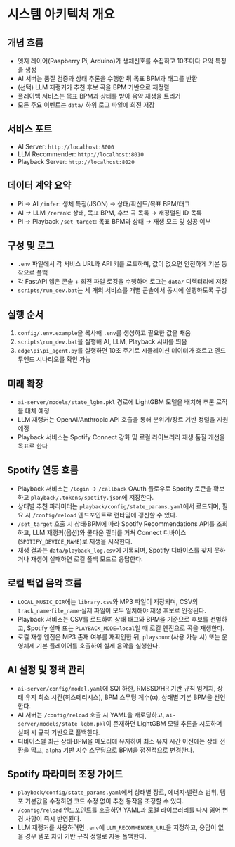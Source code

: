 # 시스템 아키텍처 개요

## 개념 흐름
- 엣지 레이어(Raspberry Pi, Arduino)가 생체신호를 수집하고 10초마다 요약 특징을 생성
- AI 서버는 품질 검증과 상태 추론을 수행한 뒤 목표 BPM과 태그를 반환
- (선택) LLM 재랭커가 추천 후보 곡을 BPM 기반으로 재정렬
- 플레이백 서비스는 목표 BPM과 상태를 받아 음악 재생을 트리거
- 모든 주요 이벤트는 `data/` 하위 로그 파일에 회전 저장

## 서비스 포트
- AI Server: `http://localhost:8000`
- LLM Recommender: `http://localhost:8010`
- Playback Server: `http://localhost:8020`

## 데이터 계약 요약
- Pi → AI `/infer`: 생체 특징(JSON) → 상태/확신도/목표 BPM/태그
- AI → LLM `/rerank`: 상태, 목표 BPM, 후보 곡 목록 → 재정렬된 ID 목록
- Pi → Playback `/set_target`: 목표 BPM과 상태 → 재생 모드 및 성공 여부

## 구성 및 로그
- `.env` 파일에서 각 서비스 URL과 API 키를 로드하며, 값이 없으면 안전하게 기본 동작으로 폴백
- 각 FastAPI 앱은 콘솔 + 회전 파일 로깅을 수행하며 로그는 `data/` 디렉터리에 저장
- `scripts/run_dev.bat`는 세 개의 서비스를 개별 콘솔에서 동시에 실행하도록 구성

## 실행 순서
1. `config/.env.example`을 복사해 `.env`를 생성하고 필요한 값을 채움
2. `scripts\run_dev.bat`을 실행해 AI, LLM, Playback 서버를 띄움
3. `edge\pi\pi_agent.py`를 실행하면 10초 주기로 시뮬레이션 데이터가 흐르고 엔드투엔드 시나리오를 확인 가능

## 미래 확장
- `ai-server/models/state_lgbm.pkl` 경로에 LightGBM 모델을 배치해 추론 로직을 대체 예정
- LLM 재랭커는 OpenAI/Anthropic API 호출을 통해 분위기/장르 기반 정렬을 지원 예정
- Playback 서비스는 Spotify Connect 강화 및 로컬 라이브러리 재생 품질 개선을 목표로 한다

## Spotify 연동 흐름
- Playback 서비스는 `/login` → `/callback` OAuth 플로우로 Spotify 토큰을 확보하고 `playback/.tokens/spotify.json`에 저장한다.
- 상태별 추천 파라미터는 `playback/config/state_params.yaml`에서 로드되며, 필요 시 `/config/reload` 엔드포인트로 런타임에 갱신할 수 있다.
- `/set_target` 호출 시 상태·BPM에 따라 Spotify Recommendations API를 조회하고, LLM 재랭커(옵션)와 쿨다운 필터를 거쳐 Connect 디바이스(`SPOTIFY_DEVICE_NAME`)로 재생을 시작한다.
- 재생 결과는 `data/playback_log.csv`에 기록되며, Spotify 디바이스를 찾지 못하거나 재생이 실패하면 로컬 폴백 모드로 응답한다.

## 로컬 백업 음악 흐름
- `LOCAL_MUSIC_DIR`에는 `library.csv`와 MP3 파일이 저장되며, CSV의 `track_name`·`file_name`·실제 파일이 모두 일치해야 재생 후보로 인정된다.
- Playback 서비스는 CSV를 로드하여 상태 태그와 BPM을 기준으로 후보를 선별하고, Spotify 실패 또는 `PLAYBACK_MODE=local`일 때 로컬 엔진으로 곡을 재생한다.
- 로컬 재생 엔진은 MP3 존재 여부를 재확인한 뒤, `playsound`(사용 가능 시) 또는 운영체제 기본 플레이어를 호출하여 실제 음악을 실행한다.

## AI 설정 및 정책 관리
- `ai-server/config/model.yaml`에 SQI 하한, RMSSD/HR 기반 규칙 임계치, 상태 유지 최소 시간(히스테리시스), BPM 스무딩 계수(α), 상태별 기본 BPM을 선언한다.
- AI 서버는 `/config/reload` 호출 시 YAML을 재로딩하고, `ai-server/models/state_lgbm.pkl`이 존재하면 LightGBM 모델 추론을 시도하며 실패 시 규칙 기반으로 폴백한다.
- 디바이스별 최근 상태·BPM을 메모리에 유지하여 최소 유지 시간 이전에는 상태 전환을 막고, `alpha` 기반 지수 스무딩으로 BPM을 점진적으로 변경한다.

## Spotify 파라미터 조정 가이드
- `playback/config/state_params.yaml`에서 상태별 장르, 에너지·밸런스 범위, 템포 기본값을 수정하면 코드 수정 없이 추천 동작을 조정할 수 있다.
- `/config/reload` 엔드포인트를 호출하면 YAML과 로컬 라이브러리를 다시 읽어 변경 사항이 즉시 반영된다.
- LLM 재랭커를 사용하려면 `.env`에 `LLM_RECOMMENDER_URL`을 지정하고, 응답이 없을 경우 템포 차이 기반 규칙 정렬로 자동 폴백한다.
